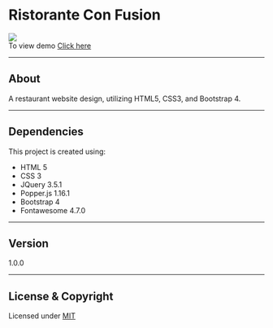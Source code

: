 # Ristorante Con Fusion
![](https://img.shields.io/badge/Status-Complete-green.svg) <br>
To view demo [Click here](https://vk0808.github.io/conFusion/index.html)

---

## About
A restaurant website design, utilizing HTML5, CSS3, and Bootstrap 4.

---

## Dependencies
This project is created using:

* HTML 5
* CSS 3
* JQuery 3.5.1
* Popper.js 1.16.1
* Bootstrap 4
* Fontawesome 4.7.0

---

## Version

1.0.0

---
## License & Copyright
Licensed under [MIT](LICENSE)
